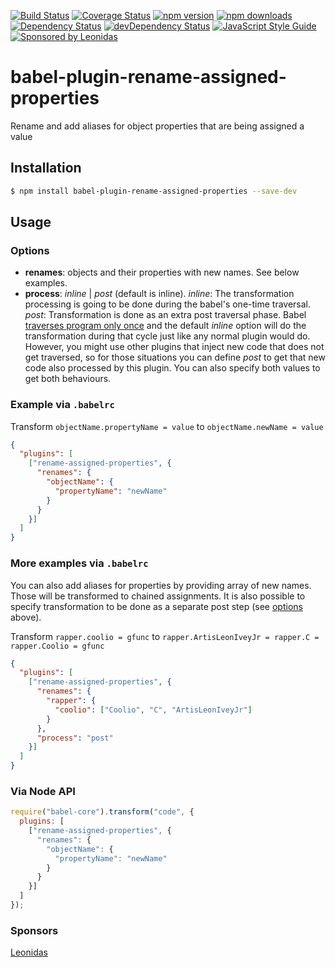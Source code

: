 [![Build Status](https://travis-ci.org/jamonkko/babel-plugin-rename-assigned-properties.svg?branch=master)](https://travis-ci.org/jamonkko/babel-plugin-rename-assigned-properties)
[![Coverage Status](https://coveralls.io/repos/github/jamonkko/babel-plugin-rename-assigned-properties/badge.svg?branch=master)](https://coveralls.io/github/jamonkko/babel-plugin-rename-assigned-properties?branch=master)
[![npm version](https://img.shields.io/npm/v/babel-plugin-rename-assigned-properties.svg?style=flat-square)](https://www.npmjs.com/package/babel-plugin-rename-assigned-properties)
[![npm downloads](https://img.shields.io/npm/dm/babel-plugin-rename-assigned-properties.svg?style=flat-square)](https://www.npmjs.com/package/babel-plugin-rename-assigned-properties)
[![Dependency Status](https://david-dm.org/jamonkko/babel-plugin-rename-assigned-properties.svg)](https://david-dm.org/jamonkko/babel-plugin-rename-assigned-properties)
[![devDependency Status](https://david-dm.org/jamonkko/babel-plugin-rename-assigned-properties/dev-status.svg)](https://david-dm.org/jamonkko/babel-plugin-rename-assigned-properties#info=devDependencies)
[![JavaScript Style Guide](https://img.shields.io/badge/code%20style-standard-brightgreen.svg)](http://standardjs.com/)
[![Sponsored by Leonidas](https://img.shields.io/badge/sponsored%20by-leonidas-389fc1.svg)](https://leonidasoy.fi/opensource)

# babel-plugin-rename-assigned-properties
Rename and add aliases for object properties that are being assigned a value

## Installation

```sh
$ npm install babel-plugin-rename-assigned-properties --save-dev
```

## Usage

### Options
-  __renames__: objects and their properties with new names. See below examples.
-  __process__: _inline_ | _post_ (default is inline).
    _inline_: The transformation processing is going to be done during the babel's one-time traversal.
    _post_: Transformation is done as an extra post traversal phase.
    Babel [traverses program only once](https://github.com/thejameskyle/babel-handbook/blob/master/translations/en/plugin-handbook.md#toc-traversal) and the default _inline_ option will do the transformation during that cycle just like any normal plugin would do. However, you might use other plugins that inject new code that does not get traversed, so for those situations you can define _post_ to get that new code also processed by this plugin.
    You can also specify both values to get both behaviours.

### Example via `.babelrc`

Transform `objectName.propertyName = value` to `objectName.newName = value`

```json
{
  "plugins": [
    ["rename-assigned-properties", {
      "renames": {
        "objectName": {
          "propertyName": "newName"
        }
      }
    }]
  ]
}
```

### More examples via `.babelrc`

You can also add aliases for properties by providing array of new names. Those will be transformed to chained assignments.
It is also possible to specify transformation to be done as a separate post step (see [options](#options) above).

Transform `rapper.coolio = gfunc` to `rapper.ArtisLeonIveyJr = rapper.C = rapper.Coolio = gfunc`

```json
{
  "plugins": [
    ["rename-assigned-properties", {
      "renames": {
        "rapper": {
          "coolio": ["Coolio", "C", "ArtisLeonIveyJr"]
        }
      },
      "process": "post"
    }]
  ]
}
```

### Via Node API

```javascript
require("babel-core").transform("code", {
  plugins: [
    ["rename-assigned-properties", {
      "renames": {
        "objectName": {
          "propertyName": "newName"
        }
      }
    }]
  ]
});
```

### Sponsors

[Leonidas](https://leonidasoy.fi/)

